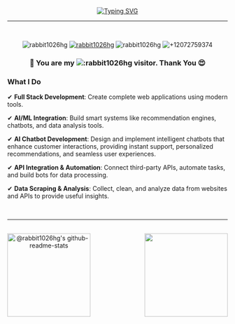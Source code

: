 
<div align="center" width="50">

<div align="center">
 <a href="https://git.io/typing-svg"><img src="https://readme-typing-svg.demolab.com?font=Fira+Code&size=25&pause=1000&center=true&vCenter=true&width=800&lines=%F0%9F%91%8B+Welcome+to+%40Rabbit1026HG+%F0%9F%91%8B;I+am+a+Full-Stack+and+AI+developer.;The+future+is+built+by+those+who+dare+to+code+it.;The+only+way+to+do+great+work+is+to+love+what+you+do." alt="Typing SVG" /></a>
</div>
<hr>
<br />
<p align="center">
  <img src="https://komarev.com/ghpvc/?username=rabbit1026hg&label=Profile%20views&color=orange&style=flat" alt="rabbit1026hg" />
  <a href="https://t.me/rabbit1026hg"><img src="https://img.shields.io/badge/rabbit1026hg-grey?style=flat&logo=telegram" alt="rabbit1026hg" /></a>
  <img src="https://img.shields.io/badge/rabbit1026hg-grey?style=flat&logo=discord" alt="rabbit1026hg" />
  <img src="https://img.shields.io/badge/+12072759374-grey?style=flat&logo=whatsapp" alt="+12072759374" />
</p>
<h3 > 🎉 You are my 
<img src="https://count.getloli.com/@:rabbit1026?theme=" alt=":rabbit1026hg" />
 visitor. Thank You 😍 </h3>
 
<div align="left">

<h3> What I Do </h3>

✔  **Full Stack Development**: Create complete web applications using modern tools.


✔  **AI/ML Integration**: Build smart systems like recommendation engines, chatbots, and data analysis tools.


✔  **AI Chatbot Development**: Design and implement intelligent chatbots that enhance customer interactions, providing instant support, personalized recommendations, and seamless user experiences.

✔  **API Integration & Automation**: Connect third-party APIs, automate tasks, and build bots for data processing.

✔  **Data Scraping & Analysis**: Collect, clean, and analyze data from websites and APIs to provide useful insights.

</div>
<br/>
<hr></hr>
<br/>
<div align="center">
  <a href="https://github.com/rabbit1026hg?tab=repositories">
    <img height=190 align="left" src="https://github-readme-stats-one-bice.vercel.app/api?username=rabbit1026hg&theme=gotham&show_icons=true&count_private=true&hide_border=true&role=OWNER,ORGANIZATION_MEMBER,COLLABORATOR" alt="@rabbit1026hg's github-readme-stats"/>
  </a>
  <a href="https://github.com/rabbit1026hg?tab=repositories">
    <img height=190 align="right"  src="https://github-readme-stats.vercel.app/api/top-langs/?username=rabbit1026hg&layout=compact&hide_border=true&title_color=00b3ff&text_color=00b4ff&bg_color=0d1117" />
  </a>
</div>
<!-- <br>
<p align="center">
    <a href="https://wakatime.com/@rabbit1026hg">
        <img src="https://github-readme-activity-graph.vercel.app/graph?username=rabbit1026hg&theme=react-dark&hide_border=true&hide_title=false&area=true&custom_title=Total%20contribution%20graph%20in%20all%20repo" width="95%" alt="activity graph">
    </a>
</p> -->

<!-- <div align='center' width='100%'>
<img width=390 src="https://github-readme-streak-stats-salesp07.vercel.app/?user=rabbit1026hg&count_private=true&theme=react&border_radius=10" alt="streak stats"/>
</div> -->

</div>





